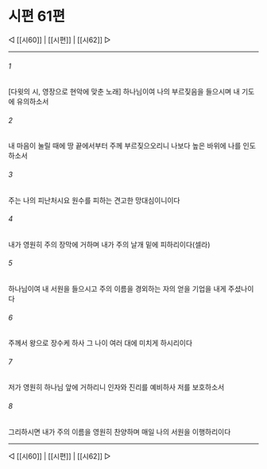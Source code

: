 ﻿# 시편 61편

◁ [[시60]] | [[시편]] | [[시62]] ▷
***

###### 1
[다윗의 시, 영장으로 현악에 맞춘 노래] 하나님이여 나의 부르짖음을 들으시며 내 기도에 유의하소서

###### 2
내 마음이 눌릴 때에 땅 끝에서부터 주께 부르짖으오리니 나보다 높은 바위에 나를 인도하소서

###### 3
주는 나의 피난처시요 원수를 피하는 견고한 망대심이니이다

###### 4
내가 영원히 주의 장막에 거하며 내가 주의 날개 밑에 피하리이다(셀라)

###### 5
하나님이여 내 서원을 들으시고 주의 이름을 경외하는 자의 얻을 기업을 내게 주셨나이다

###### 6
주께서 왕으로 장수케 하사 그 나이 여러 대에 미치게 하시리이다

###### 7
저가 영원히 하나님 앞에 거하리니 인자와 진리를 예비하사 저를 보호하소서

###### 8
그리하시면 내가 주의 이름을 영원히 찬양하며 매일 나의 서원을 이행하리이다


***
◁ [[시60]] | [[시편]] | [[시62]] ▷